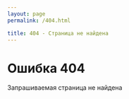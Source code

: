 ```yaml
---
layout: page
permalink: /404.html

title: 404 - Страница не найдена
---
```


# Ошибка 404

Запрашиваемая страница не найдена
